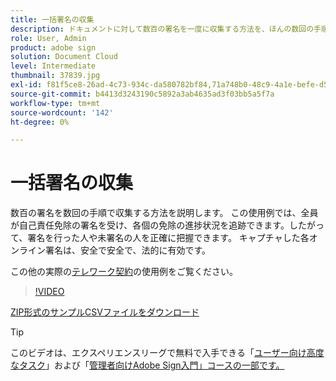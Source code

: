 ```yaml
---
title: 一括署名の収集
description: ドキュメントに対して数百の署名を一度に収集する方法を、ほんの数回の手順で説明します。
role: User, Admin
product: adobe sign
solution: Document Cloud
level: Intermediate
thumbnail: 37839.jpg
exl-id: f81f5ce8-26ad-4c73-934c-da580782bf84,71a748b0-48c9-4a1e-befe-d5f311d6c05e
source-git-commit: b4413d3243190c5892a3ab4635ad3f03bb5a5f7a
workflow-type: tm+mt
source-wordcount: '142'
ht-degree: 0%

---
```


# 一括署名の収集

数百の署名を数回の手順で収集する方法を説明します。 この使用例では、全員が自己責任免除の署名を受け、各個の免除の進捗状況を追跡できます。したがって、署名を行った人や未署名の人を正確に把握できます。 キャプチャした各オンライン署名は、安全で安全で、法的に有効です。

この他の実際の[テレワーク契約](https://experienceleague.adobe.com/docs/document-cloud-learn/sign-learning-hub/expand/recipes/gov/usecasegovtelework.html?lang=en)の使用例をご覧ください。

>[!VIDEO](https://video.tv.adobe.com/v/37839?hidetitle=true)

[ZIP形式のサンプルCSVファイルをダウンロード](../assets/megasign_merge_sample.zip)

>[!TIP]
>
>このビデオは、エクスペリエンスリーグで無料で入手できる「[ユーザー向け高度なタスク](https://experienceleague.adobe.com/?recommended=Sign-U-1-2020.3)」および「[管理者向けAdobe Sign入門」コースの一部です。](https://experienceleague.adobe.com/?recommended=Sign-A-1-2020.2)
